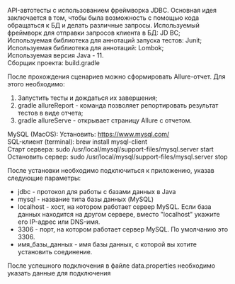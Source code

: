 API-автотесты с использованием фреймворка JDBC. 
Основная идея заключается в том, чтобы была возможность с помощью кода обращаться к БД и делать различные запросы.
Используемый фреймворк для отправки запросов клиента в БД: JD BC;  
Используемая библиотека для аннотаций запуска тестов: Junit;  
Используемая библиотека для аннотаций: Lombok;  
Используемая версия Java - 11.  
Сборщик проекта: build.gradle

После прохождения сценариев можно сформировать Allure-отчет. Для этого необходимо:
1) Запустить тесты и дождаться их завершения;
2) gradle allureReport - команда позволяет репортировать результат тестов в виде отчета;
3) gradle allureServe - открывает страницу Allure с отчетом.

MySQL (MacOS):
Установить: https://www.mysql.com/  
SQL-клиент (terminal): brew install mysql-client  
Старт сервера: sudo /usr/local/mysql/support-files/mysql.server start  
Остановить сервер: sudo /usr/local/mysql/support-files/mysql.server stop  

После установки необходимо подключиться к приложению, указав следующие параметры:  
* jdbc - протокол для работы с базами данных в Java  
* mysql - название типа базы данных (MySQL)  
* localhost - хост, на котором работает сервер MySQL. Если база данных находится на другом сервере, вместо "localhost" укажите его IP-адрес или DNS-имя.  
* 3306 - порт, на котором работает сервер MySQL. По умолчанию это 3306.  
* имя_базы_данных - имя базы данных, с которой вы хотите установить соединение.  

После успешного подключения в файле data.properties необходимо указать данные для подключения  